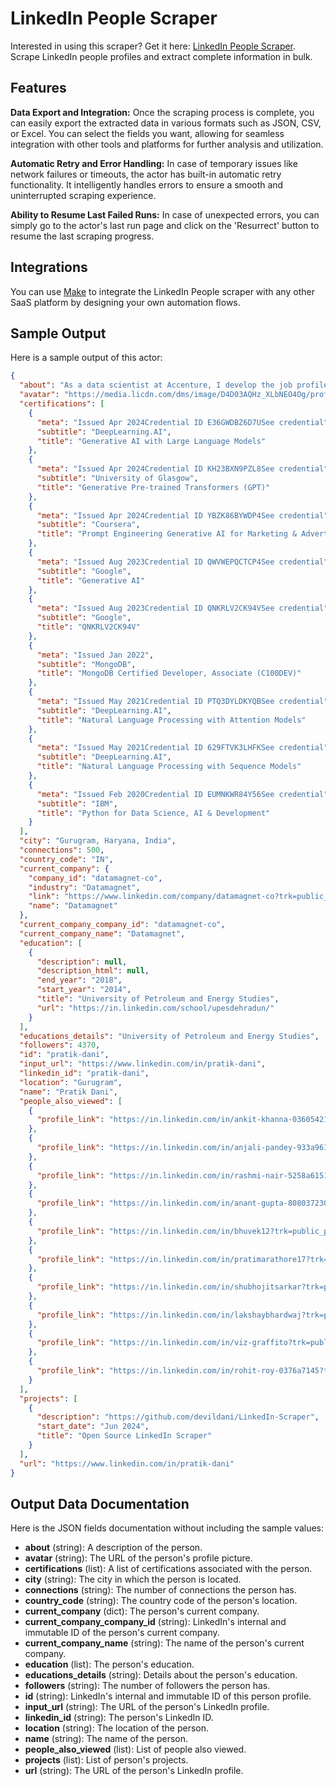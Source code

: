 # LinkedIn People Scraper

Interested in using this scraper? Get it here: [LinkedIn People Scraper](https://apify.com/pratikdani/linkedin-people-profile-scraper). Scrape LinkedIn people profiles and extract complete information in bulk.

## Features

**Data Export and Integration:** Once the scraping process is complete, you can easily export the extracted data in various formats such as JSON, CSV, or Excel. You can select the fields you want, allowing for seamless integration with other tools and platforms for further analysis and utilization.

**Automatic Retry and Error Handling:** In case of temporary issues like network failures or timeouts, the actor has built-in automatic retry functionality. It intelligently handles errors to ensure a smooth and uninterrupted scraping experience.

**Ability to Resume Last Failed Runs:** In case of unexpected errors, you can simply go to the actor's last run page and click on the 'Resurrect' button to resume the last scraping progress.

## Integrations

You can use [Make](https://www.make.com/en/register) to integrate the LinkedIn People scraper with any other SaaS platform by designing your own automation flows.

## Sample Output

Here is a sample output of this actor:

```json
{
  "about": "As a data scientist at Accenture, I develop the job profile accelerator platform, a…",
  "avatar": "https://media.licdn.com/dms/image/D4D03AQHz_XLbNEO4Og/profile-displayphoto-shrink_200_200/0/1674741828293?e=2147483647&v=beta&t=s3L9a6umHtxmy_cnPsSI5HopZ677mDahOe0w3-Jkm0s",
  "certifications": [
    {
      "meta": "Issued Apr 2024Credential ID E36GWDBZ6D7USee credential",
      "subtitle": "DeepLearning.AI",
      "title": "Generative AI with Large Language Models"
    },
    {
      "meta": "Issued Apr 2024Credential ID KH23BXN9PZL8See credential",
      "subtitle": "University of Glasgow",
      "title": "Generative Pre-trained Transformers (GPT)"
    },
    {
      "meta": "Issued Apr 2024Credential ID YBZK86BYWDP4See credential",
      "subtitle": "Coursera",
      "title": "Prompt Engineering Generative AI for Marketing & Advertising"
    },
    {
      "meta": "Issued Aug 2023Credential ID QWVWEPQCTCP4See credential",
      "subtitle": "Google",
      "title": "Generative AI"
    },
    {
      "meta": "Issued Aug 2023Credential ID QNKRLV2CK94VSee credential",
      "subtitle": "Google",
      "title": "QNKRLV2CK94V"
    },
    {
      "meta": "Issued Jan 2022",
      "subtitle": "MongoDB",
      "title": "MongoDB Certified Developer, Associate (C100DEV)"
    },
    {
      "meta": "Issued May 2021Credential ID PTQ3DYLDKYQBSee credential",
      "subtitle": "DeepLearning.AI",
      "title": "Natural Language Processing with Attention Models"
    },
    {
      "meta": "Issued May 2021Credential ID 629FTVK3LHFKSee credential",
      "subtitle": "DeepLearning.AI",
      "title": "Natural Language Processing with Sequence Models"
    },
    {
      "meta": "Issued Feb 2020Credential ID EUMNKWR84Y56See credential",
      "subtitle": "IBM",
      "title": "Python for Data Science, AI & Development"
    }
  ],
  "city": "Gurugram, Haryana, India",
  "connections": 500,
  "country_code": "IN",
  "current_company": {
    "company_id": "datamagnet-co",
    "industry": "Datamagnet",
    "link": "https://www.linkedin.com/company/datamagnet-co?trk=public_profile_topcard-current-company",
    "name": "Datamagnet"
  },
  "current_company_company_id": "datamagnet-co",
  "current_company_name": "Datamagnet",
  "education": [
    {
      "description": null,
      "description_html": null,
      "end_year": "2018",
      "start_year": "2014",
      "title": "University of Petroleum and Energy Studies",
      "url": "https://in.linkedin.com/school/upesdehradun/"
    }
  ],
  "educations_details": "University of Petroleum and Energy Studies",
  "followers": 4370,
  "id": "pratik-dani",
  "input_url": "https://www.linkedin.com/in/pratik-dani",
  "linkedin_id": "pratik-dani",
  "location": "Gurugram",
  "name": "Pratik Dani",
  "people_also_viewed": [
    {
      "profile_link": "https://in.linkedin.com/in/ankit-khanna-03605421?trk=public_profile_browsemap-profile"
    },
    {
      "profile_link": "https://in.linkedin.com/in/anjali-pandey-933a96167?trk=public_profile_browsemap-profile"
    },
    {
      "profile_link": "https://in.linkedin.com/in/rashmi-nair-5258a6151?trk=public_profile_browsemap-profile"
    },
    {
      "profile_link": "https://in.linkedin.com/in/anant-gupta-808037230?trk=public_profile_browsemap-profile"
    },
    {
      "profile_link": "https://in.linkedin.com/in/bhuvek12?trk=public_profile_browsemap-profile"
    },
    {
      "profile_link": "https://in.linkedin.com/in/pratimarathore17?trk=public_profile_browsemap-profile"
    },
    {
      "profile_link": "https://in.linkedin.com/in/shubhojitsarkar?trk=public_profile_browsemap-profile"
    },
    {
      "profile_link": "https://in.linkedin.com/in/lakshaybhardwaj?trk=public_profile_browsemap-profile"
    },
    {
      "profile_link": "https://in.linkedin.com/in/viz-graffito?trk=public_profile_browsemap-profile"
    },
    {
      "profile_link": "https://in.linkedin.com/in/rohit-roy-0376a7145?trk=public_profile_browsemap-profile"
    }
  ],
  "projects": [
    {
      "description": "https://github.com/devildani/LinkedIn-Scraper",
      "start_date": "Jun 2024",
      "title": "Open Source LinkedIn Scraper"
    }
  ],
  "url": "https://www.linkedin.com/in/pratik-dani"
}
```

## Output Data Documentation

Here is the JSON fields documentation without including the sample values:

- **about** (string): A description of the person.
- **avatar** (string): The URL of the person's profile picture.
- **certifications** (list): A list of certifications associated with the person.
- **city** (string): The city in which the person is located.
- **connections** (string): The number of connections the person has.
- **country_code** (string): The country code of the person's location.
- **current_company** (dict): The person's current company.
- **current_company_company_id** (string): LinkedIn's internal and immutable ID of the person's current company.
- **current_company_name** (string): The name of the person's current company.
- **education** (list): The person's education.
- **educations_details** (string): Details about the person's education.
- **followers** (string): The number of followers the person has.
- **id** (string): LinkedIn's internal and immutable ID of this person profile.
- **input_url** (string): The URL of the person's LinkedIn profile.
- **linkedin_id** (string): The person's LinkedIn ID.
- **location** (string): The location of the person.
- **name** (string): The name of the person.
- **people_also_viewed** (list): List of people also viewed.
- **projects** (list): List of person's projects.
- **url** (string): The URL of the person's LinkedIn profile.
